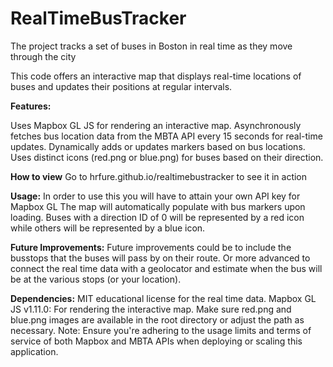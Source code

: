 # RealTimeBusTracker
The project tracks a set of buses in Boston in real time as they move through the city

This code offers an interactive map that displays real-time locations of buses and updates their positions at regular intervals.

**Features:**

Uses Mapbox GL JS for rendering an interactive map.
Asynchronously fetches bus location data from the MBTA API every 15 seconds for real-time updates.
Dynamically adds or updates markers based on bus locations.
Uses distinct icons (red.png or blue.png) for buses based on their direction.

**How to view**
Go to hrfure.github.io/realtimebustracker to see it in action

**Usage:**
In order to use this you will have to attain your own API key for Mapbox GL
The map will automatically populate with bus markers upon loading.
Buses with a direction ID of 0 will be represented by a red icon while others will be represented by a blue icon.

**Future Improvements:**
Future improvements could be to include the busstops that the buses will pass by on their route. Or more advanced to connect the real time data with a geolocator and estimate when the bus will be at the various stops (or your location). 

**Dependencies:**
MIT educational license for the real time data.
Mapbox GL JS v1.11.0: For rendering the interactive map.
Make sure red.png and blue.png images are available in the root directory or adjust the path as necessary.
Note: Ensure you're adhering to the usage limits and terms of service of both Mapbox and MBTA APIs when deploying or scaling this application.








